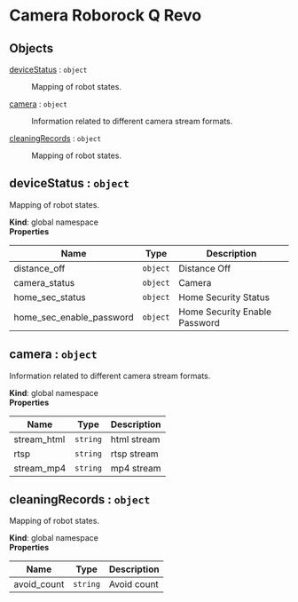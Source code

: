 # Camera Roborock Q Revo

## Objects

<dl>
<dt><a href="#deviceStatus">deviceStatus</a> : <code>object</code></dt>
<dd><p>Mapping of robot states.</p>
</dd>
<dt><a href="#camera">camera</a> : <code>object</code></dt>
<dd><p>Information related to different camera stream formats.</p>
</dd>
<dt><a href="#cleaningRecords">cleaningRecords</a> : <code>object</code></dt>
<dd><p>Mapping of robot states.</p>
</dd>
</dl>

<a name="deviceStatus"></a>

## deviceStatus : <code>object</code>
Mapping of robot states.

**Kind**: global namespace  
**Properties**

| Name | Type | Description |
| --- | --- | --- |
| distance_off | <code>object</code> | Distance Off |
| camera_status | <code>object</code> | Camera |
| home_sec_status | <code>object</code> | Home Security Status |
| home_sec_enable_password | <code>object</code> | Home Security Enable Password |

<a name="camera"></a>

## camera : <code>object</code>
Information related to different camera stream formats.

**Kind**: global namespace  
**Properties**

| Name | Type | Description |
| --- | --- | --- |
| stream_html | <code>string</code> | html stream |
| rtsp | <code>string</code> | rtsp stream |
| stream_mp4 | <code>string</code> | mp4 stream |

<a name="cleaningRecords"></a>

## cleaningRecords : <code>object</code>
Mapping of robot states.

**Kind**: global namespace  
**Properties**

| Name | Type | Description |
| --- | --- | --- |
| avoid_count | <code>string</code> | Avoid count |

